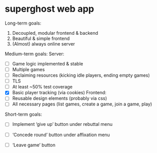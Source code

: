 # superghost web app

Long-term goals:
1. Decoupled, modular frontend & backend
2. Beautiful & simple frontend
3. (Almost) always online server

Medium-term goals:
Server:
- [ ] Game logic implemented & stable
- [ ] Multiple games
- [ ] Reclaiming resources (kicking idle players, ending empty games)
- [ ] TLS
- [ ] At least ~50% test coverage
- [x] Basic player tracking (via cookies)
Frontend:
- [ ] Reusable design elements (probably via css)
- [ ] All necessary pages (list games, create a game, join a game, play)

Short-term goals:
- [ ] Implement ‘give up’ button under rebuttal menu
- [ ] ‘Concede round’ button under affixation menu
- [ ] ‘Leave game’ button

